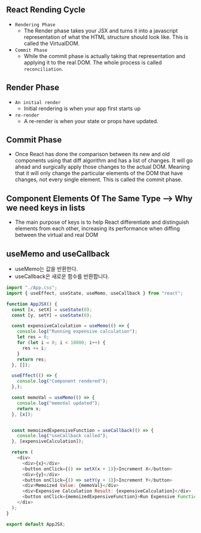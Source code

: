 ## React Rending Cycle
- `Rendering Phase `
    - The Render phase takes your JSX and turns it into a javascript representation of what the HTML structure should look like. This is called the VirtualDOM.
- `Commit Phase`
    - While the commit phase is actually taking that representation and applying it to the real DOM. The whole process is called `reconciliation`.

## Render Phase 
- `An initial render`
     - Initial rendering is when your app first starts up
- `re-render`
    - A re-render is when your state or props have updated.

## Commit Phase 
- Once React has done the comparison between its new and old components using that diff algorithm and has a list of changes. It will go ahead and surgically apply those changes to the actual DOM. Meaning that it will only change the particular elements of the DOM that have changes, not every single element. This is called the commit phase.

## Component Elements Of The Same Type --> Why we need keys in lists
- The main purpose of keys is to help React differentiate and distinguish elements from each other, increasing its performance when diffing between the virtual and real DOM


## useMemo and useCallback
 - useMemo는 값을 반환한다.
 - useCallback은 새로운 함수를 반환합니다.
```js
import "./App.css";
import { useEffect, useState, useMemo, useCallback } from "react";

function AppJSX() {
  const [x, setX] = useState(0);
  const [y, setY] = useState(0);

  const expensiveCalculation = useMemo(() => {
    console.log("Running expensive calculation");
    let res = 0;
    for (let i = 0; i < 10000; i++) {
      res += i;
    }
    return res;
  }, []); 

  useEffect(() => {
    console.log("Component rendered");
  },); 

  const memoVal = useMemo(() => {
    console.log("memoVal updated");
    return x;
  }, [x]);


  const memoizedExpensiveFunction = useCallback(() => {
    console.log("useCallback called");
  }, [expensiveCalculation]); 

  return (
    <div>
      <div>{x}</div>
      <button onClick={() => setX(x + 1)}>Increment X</button>
      <div>{y}</div>
      <button onClick={() => setY(y + 1)}>Increment Y</button>
      <div>Memoized Value: {memoVal}</div>
      <div>Expensive Calculation Result: {expensiveCalculation}</div>
      <button onClick={memoizedExpensiveFunction}>Run Expensive Function</button>
    </div>
  );
}

export default AppJSX;
```